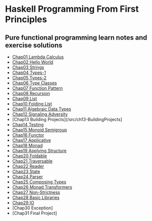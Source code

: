 # Haskell Programming From First Principles

## Pure functional programming learn notes and exercise solutions
* [Chap01 Lambda Calculus](/src/ch01-LambdaCalculus)
* [Chap02 Hello World](/src/ch02-HelloHaskell)
* [Chap03 Strings](/src/ch03-Strings)
* [Chap04 Types-1](/src/ch04-Types1)
* [Chap05 Types-2](/src/ch05-Types2)
* [Chap06 Type Classes](/src/ch06-Typeclasses)
* [Chap07 Function Pattern](/src/ch07-FunctionPatten)
* [Chap08 Recursion](/src/ch08-Recursion)
* [Chap09 List](/src/ch09-List)
* [Chap10 Folding List](/src/ch10-FoldingList)
* [Chap11 Algebraic Data Types](/src/ch11-AlgebraicDataTypes)
* [Chap12 Signaling Adversity](/src/ch12-SignalingAdversity)
* [Chap13 Building Projects](/src/ch13-BuildingProjects]
* [Chap14 Testing](/src/ch14-Testing)
* [Chap15 Monoid Semigroup](/src/ch15-MonoidSemigroup)
* [Chap16 Functor](/src/ch16-Functor)
* [Chap17 Applicative](/src/ch17-Applicative)
* [Chap18 Monad](/src/ch18-Monad)
* [Chap19 Applying Structure](/src/ch19-ApplyingStructure)
* [Chap20 Foldable](/src/ch20-Foldable)
* [Chap21 Traversable](/src/ch21-Traversable)
* [Chap22 Reader](/src/ch22-Reader)
* [Chap23 State](/src/ch23-State)
* [Chap24 Parser](/src/ch24-Parser)
* [Chap25 Composing Types](/src/ch25-ComposingTypes)
* [Chap26 Monad Transformers](/src/ch26-MonadTransformers)
* [Chap27 Non-Strictness](/src/ch27-NonStrictness)
* [Chap28 Basic Libraries](/src/ch28-BasicLibraries)
* [Chap29 IO](/src/ch29-IO)
* [Chap30 Exception]
* [Chap31 Final Project]

